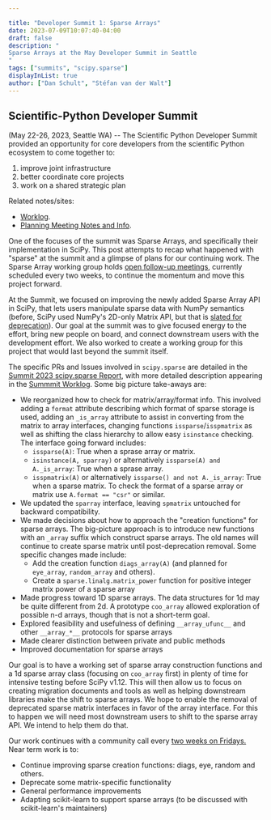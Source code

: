 ```yaml
---

title: "Developer Summit 1: Sparse Arrays"
date: 2023-07-09T10:07:40-04:00
draft: false
description: "
Sparse Arrays at the May Developer Summit in Seattle
"
tags: ["summits", "scipy.sparse"]
displayInList: true
author: ["Dan Schult", "Stéfan van der Walt"]
---
```


## Scientific-Python Developer Summit

(May 22-26, 2023, Seattle WA) --
The Scientific Python Developer Summit provided an opportunity
for core developers from the scientific Python ecosystem to come together to:

1. improve joint infrastructure
2. better coordinate core projects
3. work on a shared strategic plan

Related notes/sites:

- [Worklog](https://hackmd.io/iEtdfbxfSbGwOAJTXmqyIQ?view).
- [Planning Meeting Notes and Info](https://scientific-python.org/summits/developer/2023/).

One of the focuses of the summit was Sparse Arrays, and specifically their implementation in SciPy.
This post attempts to recap what happened with "sparse" at the summit
and a glimpse of plans for our continuing work. The Sparse Array working group
holds [open follow-up meetings](https://scientific-python.org/calendars), currently scheduled every two weeks,
to continue the momentum and move this project forward.

At the Summit, we focused on improving the newly added Sparse Array API
in SciPy, that lets users manipulate sparse data with NumPy
semantics (before, SciPy used NumPy's 2D-only Matrix API, but that is [slated for deprecation](https://stackoverflow.com/questions/53254738/deprecation-status-of-the-numpy-matrix-class)).
Our goal at the summit was to give focused energy to the effort,
bring new people on board, and connect downstream users with the development
effort. We also worked to create a working group for this project that would
last beyond the summit itself.

The specific PRs and Issues involved in `scipy.sparse` are detailed in the
[Summit 2023 scipy.sparse Report](https://hackmd.io/1Q2832LDR_2Uv_-cV-wnYg),
with more detailed description appearing in the
[Summmit Worklog](https://hackmd.io/iEtdfbxfSbGwOAJTXmqyIQ?view).
Some big picture take-aways are:

- We reorganized how to check for matrix/array/format info. This involved
  adding a `format` attribute describing which format of sparse storage is used,
  adding an `_is_array` attribute to assist in converting from the matrix to array
  interfaces, changing functions `issparse`/`isspmatrix` as well as shifting
  the class hierarchy to allow easy `isinstance` checking.
  The interface going forward includes:
  - `issparse(A)`: True when a sprase array or matrix.
  - `isinstance(A, sparray)` or alternatively `issparse(A) and A._is_array`: True when a sprase array.
  - `isspmatrix(A)` or alternatively `issparse() and not A._is_array`: True when a sparse matrix.
    To check the format of a sparse array or matrix use `A.format == "csr"` or similar.
- We updated the `sparray` interface, leaving `spmatrix` untouched for backward compatibility.
- We made decisions about how to approach the "creation functions" for sparse arrays.
  The big-picture approach is to introduce new functions with an `_array` suffix which
  construct sparse arrays. The old names will continue to create sparse matrix until
  post-deprecation removal.
  Some specific changes made include:
  - Add the creation function `diags_array(A)` (and planned for `eye_array`, `random_array` and others).
  - Create a `sparse.linalg.matrix_power` function for positive integer matrix power of a sparse array
- Made progress toward 1D sparse arrays. The data structures for 1d may be quite different from 2d.
  A prototype `coo_array` allowed exploration of possible n-d arrays, though that is not a short-term goal.
- Explored feasibility and usefulness of defining `__array_ufunc__` and other `__array_*__` protocols for sparse arrays
- Made clearer distinction between private and public methods
- Improved documentation for sparse arrays

Our goal is to have a working set of sparse array construction functions
and a 1d sparse array class (focusing on `coo_array` first) in plenty of
time for intensive testing before SciPy v1.12. This will then allow us to
focus on creating migration documents and tools as well as helping downstream
libraries make the shift to sparse arrays. We hope to enable the removal of
deprecated sparse matrix interfaces in favor of the array interface. For this
to happen we will need most downstream users to shift to the sparse array API.
We intend to help them do that.

Our work continues with a community call every [two weeks on Fridays.](https://scientific-python.org/calendars)
Near term work is to:

- Continue improving sparse creation functions: diags, eye, random and others.
- Deprecate some matrix-specific functionality
- General performance improvements
- Adapting scikit-learn to support sparse arrays (to be discussed with scikit-learn's maintainers)

